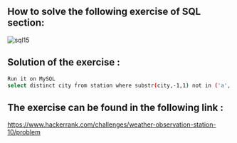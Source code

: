 ## How to solve the following exercise of SQL section:
![sql15](https://github.com/lamia-datalover/SQL_Hackerrank_exercises/assets/145395677/caacefa3-c86c-4fb6-a214-21e0785efae6)

## Solution of the exercise :
```bash
Run it on MySQL
select distinct city from station where substr(city,-1,1) not in ('a','e','i','o','u');
```
## The exercise can be found in the following link :
https://www.hackerrank.com/challenges/weather-observation-station-10/problem
